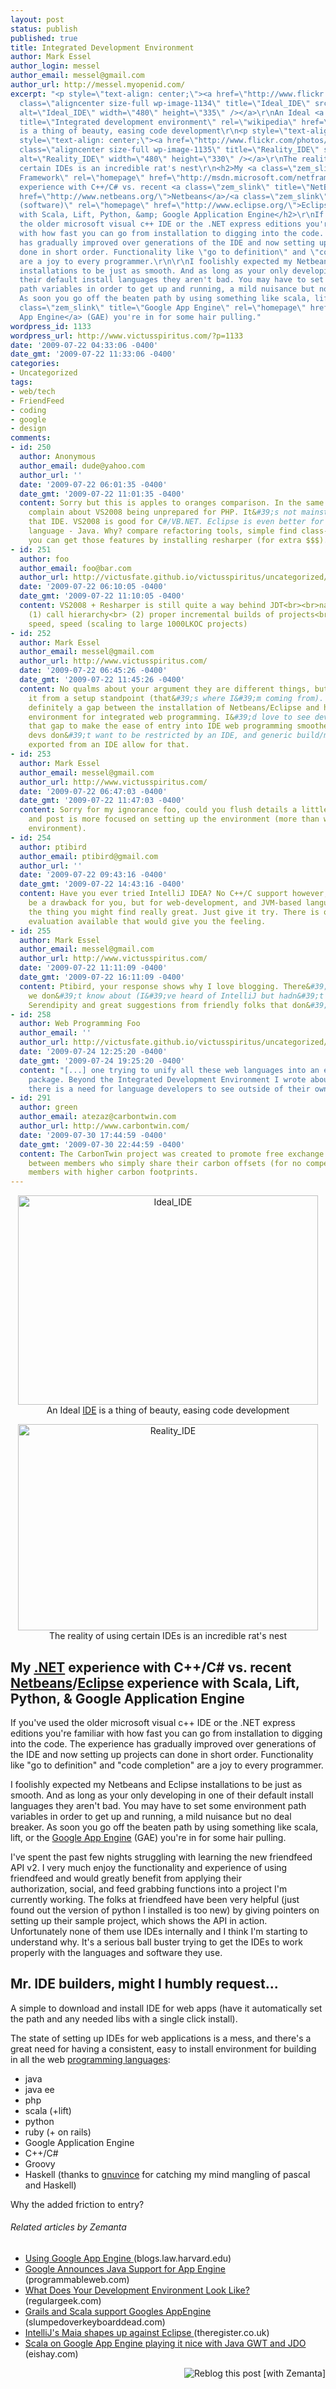 ```yaml
---
layout: post
status: publish
published: true
title: Integrated Development Environment
author: Mark Essel
author_login: messel
author_email: messel@gmail.com
author_url: http://messel.myopenid.com/
excerpt: "<p style=\"text-align: center;\"><a href=\"http://www.flickr.com/photos/chubbychandru/\"><img
  class=\"aligncenter size-full wp-image-1134\" title=\"Ideal_IDE\" src=\"{{ site.url }}/assets/2009/07/Ideal_IDE.jpg\"
  alt=\"Ideal_IDE\" width=\"480\" height=\"335\" /></a>\r\nAn Ideal <a class=\"zem_slink\"
  title=\"Integrated development environment\" rel=\"wikipedia\" href=\"http://en.wikipedia.org/wiki/Integrated_development_environment\">IDE</a>
  is a thing of beauty, easing code development\r\n<p style=\"text-align: center;\"></p>\r\n\r\n<p
  style=\"text-align: center;\"><a href=\"http://www.flickr.com/photos/kevincollins/\"><img
  class=\"aligncenter size-full wp-image-1135\" title=\"Reality_IDE\" src=\"{{ site.url }}/assets/2009/07/Reality_IDE.jpg\"
  alt=\"Reality_IDE\" width=\"480\" height=\"330\" /></a>\r\nThe reality of using
  certain IDEs is an incredible rat's nest\r\n<h2>My <a class=\"zem_slink\" title=\".NET
  Framework\" rel=\"homepage\" href=\"http://msdn.microsoft.com/netframework/\">.NET</a>
  experience with C++/C# vs. recent <a class=\"zem_slink\" title=\"NetBeans\" rel=\"homepage\"
  href=\"http://www.netbeans.org/\">Netbeans</a>/<a class=\"zem_slink\" title=\"Eclipse
  (software)\" rel=\"homepage\" href=\"http://www.eclipse.org/\">Eclipse</a> experience
  with Scala, Lift, Python, &amp; Google Application Engine</h2>\r\nIf you've used
  the older microsoft visual c++ IDE or the .NET express editions you're familiar
  with how fast you can go from installation to digging into the code. The experience
  has gradually improved over generations of the IDE and now setting up projects can
  done in short order. Functionality like \"go to definition\" and \"code completion\"
  are a joy to every programmer.\r\n\r\nI foolishly expected my Netbeans and Eclipse
  installations to be just as smooth. And as long as your only developing in one of
  their default install languages they aren't bad. You may have to set some environment
  path variables in order to get up and running, a mild nuisance but no deal breaker.
  As soon you go off the beaten path by using something like scala, lift, or the <a
  class=\"zem_slink\" title=\"Google App Engine\" rel=\"homepage\" href=\"http://code.google.com/appengine/\">Google
  App Engine</a> (GAE) you're in for some hair pulling."
wordpress_id: 1133
wordpress_url: http://www.victusspiritus.com/?p=1133
date: '2009-07-22 04:33:06 -0400'
date_gmt: '2009-07-22 11:33:06 -0400'
categories:
- Uncategorized
tags:
- web/tech
- FriendFeed
- coding
- google
- design
comments:
- id: 250
  author: Anonymous
  author_email: dude@yahoo.com
  author_url: ''
  date: '2009-07-22 06:01:35 -0400'
  date_gmt: '2009-07-22 11:01:35 -0400'
  content: Sorry but this is apples to oranges comparison. In the same way you can
    complain about VS2008 being unprepared for PHP. It&#39;s not mainstream use of
    that IDE. VS2008 is good for C#/VB.NET. Eclipse is even better for it&#39;s main
    language - Java. Why? compare refactoring tools, simple find class-by-name. Obviously
    you can get those features by installing resharper (for extra $$$).
- id: 251
  author: foo
  author_email: foo@bar.com
  author_url: http://victusfate.github.io/victusspiritus/uncategorized/2009/07/22/integrated-development-environment/
  date: '2009-07-22 06:10:05 -0400'
  date_gmt: '2009-07-22 11:10:05 -0400'
  content: VS2008 + Resharper is still quite a way behind JDT<br><br>namely, its missing<br>
    (1) call hierarchy<br> (2) proper incremental builds of projects<br> (3) speed,
    speed, speed (scaling to large 1000LKOC projects)
- id: 252
  author: Mark Essel
  author_email: messel@gmail.com
  author_url: http://www.victusspiritus.com/
  date: '2009-07-22 06:45:26 -0400'
  date_gmt: '2009-07-22 11:45:26 -0400'
  content: No qualms about your argument they are different things, but think about
    it from a setup standpoint (that&#39;s where I&#39;m coming from). <br><br>There&#39;s
    definitely a gap between the installation of Netbeans/Eclipse and having a functional
    environment for integrated web programming. I&#39;d love to see developers address
    that gap to make the ease of entry into IDE web programming smoother. I know many
    devs don&#39;t want to be restricted by an IDE, and generic build/make like files
    exported from an IDE allow for that.
- id: 253
  author: Mark Essel
  author_email: messel@gmail.com
  author_url: http://www.victusspiritus.com/
  date: '2009-07-22 06:47:03 -0400'
  date_gmt: '2009-07-22 11:47:03 -0400'
  content: Sorry for my ignorance foo, could you flush details a little more? My experience
    and post is more focused on setting up the environment (more than working in the
    environment).
- id: 254
  author: ptibird
  author_email: ptibird@gmail.com
  author_url: ''
  date: '2009-07-22 09:43:16 -0400'
  date_gmt: '2009-07-22 14:43:16 -0400'
  content: Have you ever tried IntelliJ IDEA? No C++/C support however, which might
    be a drawback for you, but for web-development, and JVM-based languages it&#39;s
    the thing you might find really great. Just give it try. There is one month free
    evaluation available that would give you the feeling.
- id: 255
  author: Mark Essel
  author_email: messel@gmail.com
  author_url: http://www.victusspiritus.com/
  date: '2009-07-22 11:11:09 -0400'
  date_gmt: '2009-07-22 16:11:09 -0400'
  content: Ptibird, your response shows why I love blogging. There&#39;s always something
    we don&#39;t know about (I&#39;ve heard of IntelliJ but hadn&#39;t tried it yet).
    Serendipity and great suggestions from friendly folks that don&#39;t mind sharing.<br>Thanks
- id: 258
  author: Web Programming Foo
  author_email: ''
  author_url: http://victusfate.github.io/victusspiritus/uncategorized/2009/07/24/web-programming-foo/
  date: '2009-07-24 12:25:20 -0400'
  date_gmt: '2009-07-24 19:25:20 -0400'
  content: "[...] one trying to unify all these web languages into an easy to start/build/deploy
    package. Beyond the Integrated Development Environment I wrote about previously,
    there is a need for language developers to see outside of their own [...]"
- id: 291
  author: green
  author_email: atezaz@carbontwin.com
  author_url: http://www.carbontwin.com/
  date: '2009-07-30 17:44:59 -0400'
  date_gmt: '2009-07-30 22:44:59 -0400'
  content: The CarbonTwin project was created to promote free exchange of Carbon Offsets
    between members who simply share their carbon offsets (for no compensation!) with
    members with higher carbon footprints.
---
```

<p style="text-align: center;"><a href="http://www.flickr.com/photos/chubbychandru/"><img class="aligncenter size-full wp-image-1134" title="Ideal_IDE" src="{{ site.url }}/assets/2009/07/Ideal_IDE.jpg" alt="Ideal_IDE" width="480" height="335" /></a><br />
An Ideal <a class="zem_slink" title="Integrated development environment" rel="wikipedia" href="http://en.wikipedia.org/wiki/Integrated_development_environment">IDE</a> is a thing of beauty, easing code development</p>
<p style="text-align: center;">
<p style="text-align: center;"><a href="http://www.flickr.com/photos/kevincollins/"><img class="aligncenter size-full wp-image-1135" title="Reality_IDE" src="{{ site.url }}/assets/2009/07/Reality_IDE.jpg" alt="Reality_IDE" width="480" height="330" /></a><br />
The reality of using certain IDEs is an incredible rat's nest</p>
<h2>My <a class="zem_slink" title=".NET Framework" rel="homepage" href="http://msdn.microsoft.com/netframework/">.NET</a> experience with C++/C# vs. recent <a class="zem_slink" title="NetBeans" rel="homepage" href="http://www.netbeans.org/">Netbeans</a>/<a class="zem_slink" title="Eclipse (software)" rel="homepage" href="http://www.eclipse.org/">Eclipse</a> experience with Scala, Lift, Python, &amp; Google Application Engine</h2>
<p>If you've used the older microsoft visual c++ IDE or the .NET express editions you're familiar with how fast you can go from installation to digging into the code. The experience has gradually improved over generations of the IDE and now setting up projects can done in short order. Functionality like "go to definition" and "code completion" are a joy to every programmer.</p>
<p>I foolishly expected my Netbeans and Eclipse installations to be just as smooth. And as long as your only developing in one of their default install languages they aren't bad. You may have to set some environment path variables in order to get up and running, a mild nuisance but no deal breaker. As soon you go off the beaten path by using something like scala, lift, or the <a class="zem_slink" title="Google App Engine" rel="homepage" href="http://code.google.com/appengine/">Google App Engine</a> (GAE) you're in for some hair pulling.<a id="more"></a><a id="more-1133"></a></p>
<p>I've spent the past few nights struggling with learning the new friendfeed API v2. I very much enjoy the functionality and experience of using friendfeed and would greatly benefit from applying their authorization, social, and feed grabbing functions into a project I'm currently working. The folks at friendfeed have been very helpful (just found out the version of python I installed is too new) by giving pointers on setting up their sample project, which shows the API in action. Unfortunately none of them use IDEs internally and I think I'm starting to understand why. It's a serious ball buster trying to get the IDEs to work properly with the languages and software they use.</p>
<h2>Mr. IDE builders, might I humbly request...</h2>
<p>A simple to download and install IDE for web apps (have it automatically set the path and any needed libs with a single click install).</p>
<p>The state of setting up IDEs for web applications is a mess, and there's a great need for having a consistent, easy to install environment for building in all the web <a class="zem_slink" title="Programming language" rel="wikipedia" href="http://en.wikipedia.org/wiki/Programming_language">programming languages</a>:</p>
<ul>
<li>java</li>
<li>java ee</li>
<li>php</li>
<li>scala (+lift)</li>
<li>python</li>
<li>ruby (+ on rails)</li>
<li>Google Application Engine</li>
<li>C++/C#</li>
<li>Groovy</li>
<li>Haskell (thanks to <a href="http://www.reddit.com/user/gnuvince">gnuvince</a> for catching my mind mangling of pascal and Haskell)</li>
</ul>
<p>Why the added friction to entry?</p>
<h6 class="zemanta-related-title" style="font-size: 1em;">Related articles by Zemanta</h6>
<ul class="zemanta-article-ul">
<li class="zemanta-article-ul-li"><a href="http://blogs.law.harvard.edu/philg/2009/07/22/using-google-app-engine/"> Using Google App Engine </a> (blogs.law.harvard.edu)</li>
<li class="zemanta-article-ul-li"><a href="http://blog.programmableweb.com/2009/04/08/google-announces-java-support-for-app-engine/"> Google Announces Java Support for App Engine </a> (programmableweb.com)</li>
<li class="zemanta-article-ul-li"><a href="http://regulargeek.com/2009/07/14/what-does-your-development-environment-look-like/"> What Does Your Development Environment Look Like? </a> (regulargeek.com)</li>
<li class="zemanta-article-ul-li"><a href="http://www.slumpedoverkeyboarddead.com/2009/05/15/grails-and-scala-support-googles-appengine/"> Grails and Scala support Googles AppEngine </a> (slumpedoverkeyboarddead.com)</li>
<li class="zemanta-article-ul-li"><a href="http://www.theregister.co.uk/2009/05/29/intelij_idae_9_eclipse/"> IntelliJ's Maia shapes up against Eclipse </a> (theregister.co.uk)</li>
<li class="zemanta-article-ul-li"><a href="http://www.eishay.com/2009/07/scala-on-google-app-engine-playing-it.html"> Scala on Google App Engine playing it nice with Java GWT and JDO </a> (eishay.com)</li>
</ul>
<div class="zemanta-pixie" style="margin-top: 10px; height: 15px;"><a class="zemanta-pixie-a" title="Reblog this post [with Zemanta]" href="http://reblog.zemanta.com/zemified/c2302a66-cc95-4346-ba60-a706f038ae06/"><img class="zemanta-pixie-img" style="border: none; float: right;" src="http://img.zemanta.com/reblog_e.png?x-id=c2302a66-cc95-4346-ba60-a706f038ae06" alt="Reblog this post [with Zemanta]" /></a><span class="zem-script more-related pretty-attribution"><script src="http://static.zemanta.com/readside/loader.js" type="text/javascript"></script></span></div>
